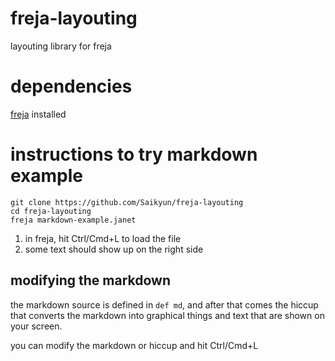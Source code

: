 # freja-layouting
layouting library for freja

# dependencies

[freja](https://github.com/Saikyun/freja) installed

# instructions to try markdown example

```
git clone https://github.com/Saikyun/freja-layouting
cd freja-layouting
freja markdown-example.janet
```

1. in freja, hit Ctrl/Cmd+L to load the file
2. some text should show up on the right side

## modifying the markdown

the markdown source is defined in `def md`, and after that comes the hiccup that converts the markdown into graphical things and text that are shown on your screen.

you can modify the markdown or hiccup and hit Ctrl/Cmd+L
